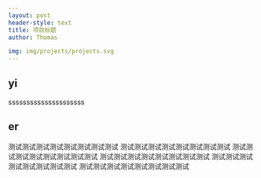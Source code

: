 ```yaml
---
layout: post
header-style: text
title: 项目标题
author: Thomas

img: img/projects/projects.svg
---
```


## yi
sssssssssssssssssssss
## er
测试测试测试测试测试测试测试测试
测试测试测试测试测试测试测试测试
测试测试测试测试测试测试测试测试
测试测试测试测试测试测试测试测试
测试测试测试测试测试测试测试测试
测试测试测试测试测试测试测试测试